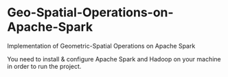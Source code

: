 # Geo-Spatial-Operations-on-Apache-Spark
Implementation of Geometric-Spatial Operations on Apache Spark

You need to install & configure Apache Spark and Hadoop on your machine in order to run the project.
